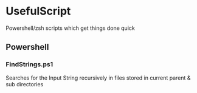 # UsefulScript
Powershell/zsh scripts which get things done quick

## Powershell

### FindStrings.ps1
Searches for the Input String recursively in files stored in current parent & sub directories 

